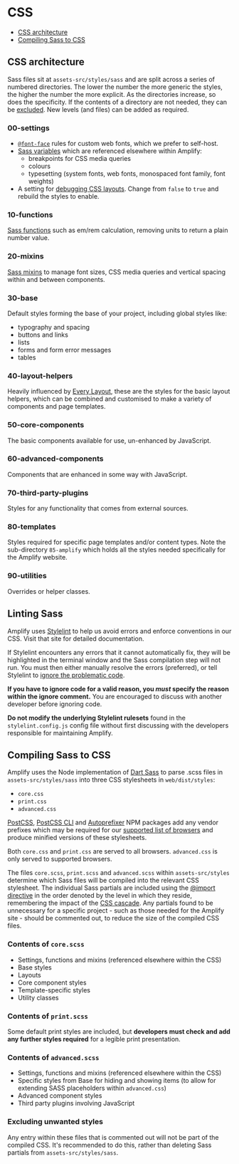 # CSS

* [CSS architecture](#css-architecture)
* [Compiling Sass to CSS](#compiling-sass-to-css)

## CSS architecture

Sass files sit at `assets-src/styles/sass` and are split across a series of numbered directories. The lower the number the more generic the styles, the higher the number the more explicit. As the directories increase, so does the specificity. If the contents of a directory are not needed, they can be [excluded](#excluding-unwanted-styles). New levels (and files) can be added as required.

### 00-settings

* [`@font-face`](https://developer.mozilla.org/en-US/docs/Web/CSS/@font-face) rules for custom web fonts, which we prefer to self-host.
* [Sass variables](https://sass-lang.com/documentation/variables) which are referenced elsewhere within Amplify:
    * breakpoints for CSS media queries
    * colours
    * typesetting (system fonts, web fonts, monospaced font family, font weights)
* A setting for [debugging CSS layouts](https://github.com/mrmrs/pesticide). Change from `false` to `true` and rebuild the styles to enable.

### 10-functions

[Sass functions](https://sass-lang.com/documentation/values/functions) such as em/rem calculation, removing units to return a plain number value.

### 20-mixins

[Sass mixins](https://sass-lang.com/documentation/at-rules/mixin) to manage font sizes, CSS media queries and vertical spacing within and between components.

### 30-base

Default styles forming the base of your project, including global styles like:

* typography and spacing
* buttons and links
* lists
* forms and form error messages
* tables

### 40-layout-helpers

Heavily influenced by [Every Layout](https://every-layout.dev/), these are the styles for the basic layout helpers, which can be combined and customised to make a variety of components and page templates.

### 50-core-components

The basic components available for use, un-enhanced by JavaScript.

### 60-advanced-components

Components that are enhanced in some way with JavaScript.

### 70-third-party-plugins

Styles for any functionality that comes from external sources.

### 80-templates

Styles required for specific page templates and/or content types. Note the sub-directory `85-amplify` which holds all the styles needed specifically for the Amplify website. 

### 90-utilities

Overrides or helper classes.

## Linting Sass

Amplify uses [Stylelint](https://stylelint.io/) to help us avoid errors and enforce conventions in our CSS. Visit that site for detailed documentation.

If Stylelint encounters any errors that it cannot automatically fix, they will be highlighted in the terminal window and the Sass compilation step will not run. You must then either manually resolve the errors (preferred), or tell Stylelint to [ignore the problematic code](https://stylelint.io/user-guide/ignore-code).

**If you have to ignore code for a valid reason, you _must_ specify the reason within the ignore comment.** You are encouraged to discuss with another developer before ignoring code.

**Do not modify the underlying Stylelint rulesets** found in the `stylelint.config.js` config file without first discussing with the developers responsible for maintaining Amplify.

## Compiling Sass to CSS

Amplify uses the Node implementation of [Dart Sass](https://sass-lang.com/dart-sass) to parse .scss files in `assets-src/styles/sass` into three CSS stylesheets in `web/dist/styles`:

* `core.css`
* `print.css`
* `advanced.css`

[PostCSS](https://github.com/postcss/postcss), [PostCSS CLI](https://github.com/postcss/postcss-cli) and [Autoprefixer](https://github.com/postcss/autoprefixer) NPM packages add any vendor prefixes which may be required for our [supported list of browsers](browser-support.md) and produce minified versions of these stylesheets.

Both `core.css` and `print.css` are served to all browsers. `advanced.css` is only served to supported browsers.

The files `core.scss`, `print.scss` and `advanced.scss` within `assets-src/styles` determine which Sass files will be compiled into the relevant CSS stylesheet. The individual Sass partials are included using the [@import directive](https://sass-lang.com/documentation/at-rules/import#partials) in the order denoted by the level in which they reside, remembering the impact of the [CSS cascade](https://wattenberger.com/blog/css-cascade). Any partials found to be unnecessary for a specific project - such as those needed for the Amplify site - should be commented out, to reduce the size of the compiled CSS files.

### Contents of `core.scss`

* Settings, functions and mixins (referenced elsewhere within the CSS)
* Base styles
* Layouts
* Core component styles
* Template-specific styles
* Utility classes

### Contents of `print.scss`

Some default print styles are included, but **developers must check and add any further styles required** for a legible print presentation.

### Contents of `advanced.scss`

* Settings, functions and mixins (referenced elsewhere within the CSS)
* Specific styles from Base for hiding and showing items (to allow for extending SASS placeholders within `advanced.css`)
* Advanced component styles
* Third party plugins involving JavaScript

### Excluding unwanted styles

Any entry within these files that is commented out will not be part of the compiled CSS. It's recommended to do this, rather than deleting Sass partials from `assets-src/styles/sass`.